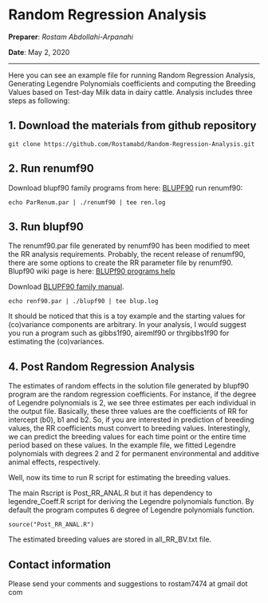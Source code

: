 # Random Regression Analysis

__Preparer__: *Rostam Abdollahi-Arpanahi*

**Date**:  May 2, 2020

---

Here you can see an example file for running Random Regression Analysis, Generating Legendre Polynomials coefficients and computing the Breeding Values based on Test-day Milk data in dairy cattle.
Analysis includes three steps as following:

## 1. Download the materials from github repository

```
git clone https://github.com/Rostamabd/Random-Regression-Analysis.git
```

## 2. Run renumf90

Download blupf90 family programs from here:  [BLUPF90](http://nce.ads.uga.edu/~ignacy/newprograms.html)
run renumf90:

```
echo ParRenum.par | ./renumf90 | tee ren.log
```

## 3. Run blupf90

The renumf90.par file generated by renumf90 has been modified to meet the RR analysis requirements. Probably, the recent release of renumf90, there are some options to create the RR parameter file by renumf90. Blupf90 wiki page is here: [BLUPf90 programs help](http://nce.ads.uga.edu/wiki/doku.php?id=application_programs)

Download [BLUPF90 family manual](http://nce.ads.uga.edu/wiki/lib/exe/fetch.php?media=blupf90_all7.pdf).

```
echo renf90.par | ./blupf90 | tee blup.log
```

It should be noticed that this is a toy example and the starting values for (co)variance components are arbitrary. In your analysis, I would suggest you run a program such as gibbs1f90, airemlf90 or thrgibbs1f90  for estimating the (co)variances. 

## 4. Post Random Regression Analysis

The estimates of random effects in the solution file generated by blupf90 program are the random regression coefficients. For instance, if the degree of Legendre polynomials is 2, we see three estimates per each individual in the output file. Basically, these three values are the coefficients of RR for intercept (b0), b1 and b2. So, if you are interested in prediction of breeding values, the RR coefficients must convert to breeding values. Interestingly, we can predict the breeding values for each time point or the entire time period based on these values. In the example file, we fitted Legendre polynomials with degrees 2 and 2 for permanent environmental and additive animal effects, respectively.  

Well, now its time to run R script for estimating the breeding values. 

The main Rscript is Post_RR_ANAL.R but it has dependency to legendre_Coeff.R script for deriving the Legendre polynomials function. By default the program computes 6 degree of Legendre polynomials function. 

```
source("Post_RR_ANAL.R")
```

The estimated breeding values are stored in all_RR_BV.txt file. 



## Contact information

Please send your comments and suggestions to rostam7474 at gmail dot com



